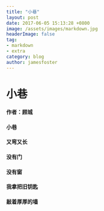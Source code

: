 ```yaml
---
title: "小巷"
layout: post
date: 2017-06-05 15:13:28 +0800
image: /assets/images/markdown.jpg
headerImage: false
tag:
- markdown
- extra
category: blog
author: jamesfoster
---
```

# 小巷
#### 作者：顾城
#### 小巷
#### 又弯又长
#### 没有门
#### 没有窗
#### 我拿把旧钥匙
#### 敲着厚厚的墙
